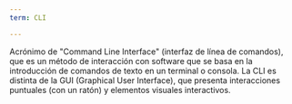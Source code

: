 ```yaml
---
term: CLI

---
```

Acrónimo de "Command Line Interface" (interfaz de línea de comandos), que es un método de interacción con software que se basa en la introducción de comandos de texto en un terminal o consola. La CLI es distinta de la GUI (Graphical User Interface), que presenta interacciones puntuales (con un ratón) y elementos visuales interactivos.